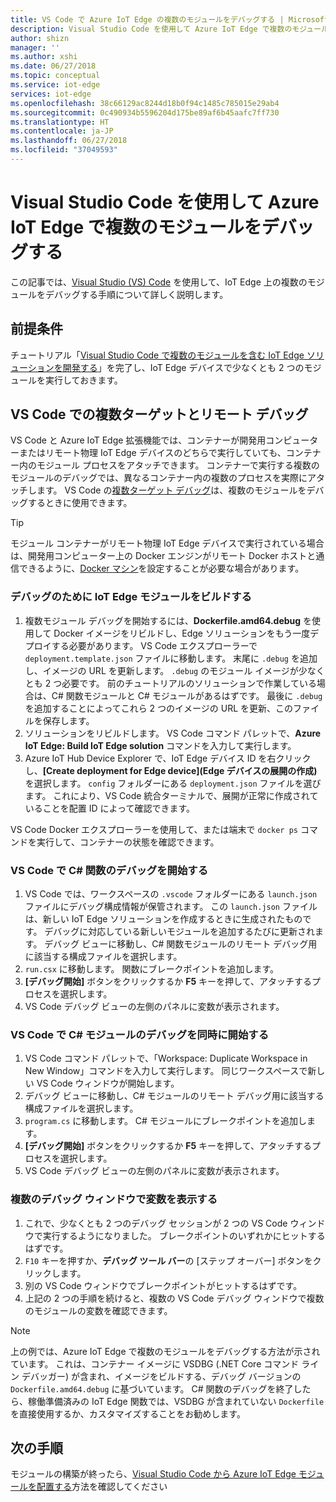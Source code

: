 ```yaml
---
title: VS Code で Azure IoT Edge の複数のモジュールをデバッグする | Microsoft Docs
description: Visual Studio Code を使用して Azure IoT Edge で複数のモジュールをデバッグする
author: shizn
manager: ''
ms.author: xshi
ms.date: 06/27/2018
ms.topic: conceptual
ms.service: iot-edge
services: iot-edge
ms.openlocfilehash: 38c66129ac8244d18b0f94c1485c785015e29ab4
ms.sourcegitcommit: 0c490934b5596204d175be89af6b45aafc7ff730
ms.translationtype: HT
ms.contentlocale: ja-JP
ms.lasthandoff: 06/27/2018
ms.locfileid: "37049593"
---
```

# <a name="use-visual-studio-code-to-debug-multiple-modules-with-azure-iot-edge"></a>Visual Studio Code を使用して Azure IoT Edge で複数のモジュールをデバッグする
この記事では、[Visual Studio (VS) Code](https://code.visualstudio.com/) を使用して、IoT Edge 上の複数のモジュールをデバッグする手順について詳しく説明します。

## <a name="prerequisites"></a>前提条件
チュートリアル「[Visual Studio Code で複数のモジュールを含む IoT Edge ソリューションを開発する](tutorial-multiple-modules-in-vscode.md)」を完了し、IoT Edge デバイスで少なくとも 2 つのモジュールを実行しておきます。

## <a name="multi-target-and-remote-debugging-in-vs-code"></a>VS Code での複数ターゲットとリモート デバッグ
VS Code と Azure IoT Edge 拡張機能では、コンテナーが開発用コンピューターまたはリモート物理 IoT Edge デバイスのどちらで実行していても、コンテナー内のモジュール プロセスをアタッチできます。 コンテナーで実行する複数のモジュールのデバッグでは、異なるコンテナー内の複数のプロセスを実際にアタッチします。 VS Code の[複数ターゲット デバッグ](https://code.visualstudio.com/docs/editor/debugging#_multitarget-debugging)は、複数のモジュールをデバッグするときに使用できます。

   > [!TIP]
   > モジュール コンテナーがリモート物理 IoT Edge デバイスで実行されている場合は、開発用コンピューター上の Docker エンジンがリモート Docker ホストと通信できるように、[Docker マシン](https://docs.docker.com/machine/overview/)を設定することが必要な場合があります。

### <a name="build-your-iot-edge-modules-for-debugging-purpose"></a>デバッグのために IoT Edge モジュールをビルドする
1. 複数モジュール デバッグを開始するには、**Dockerfile.amd64.debug** を使用して Docker イメージをリビルドし、Edge ソリューションをもう一度デプロイする必要があります。 VS Code エクスプローラーで `deployment.template.json` ファイルに移動します。 末尾に `.debug` を追加し、イメージの URL を更新します。 `.debug` のモジュール イメージが少なくとも 2 つ必要です。 前のチュートリアルのソリューションで作業している場合は、C# 関数モジュールと C# モジュールがあるはずです。 最後に `.debug` を追加することによってこれら 2 つのイメージの URL を更新、このファイルを保存します。 
2. ソリューションをリビルドします。 VS Code コマンド パレットで、**Azure IoT Edge: Build IoT Edge solution** コマンドを入力して実行します。
3. Azure IoT Hub Device Explorer で、IoT Edge デバイス ID を右クリックし、**[Create deployment for Edge device]\(Edge デバイスの展開の作成\)** を選択します。 `config` フォルダーにある `deployment.json` ファイルを選びます。 これにより、VS Code 統合ターミナルで、展開が正常に作成されていることを配置 ID によって確認できます。

VS Code Docker エクスプローラーを使用して、または端末で `docker ps` コマンドを実行して、コンテナーの状態を確認できます。

### <a name="start-debugging-c-function-in-vs-code"></a>VS Code で C# 関数のデバッグを開始する
1. VS Code では、ワークスペースの `.vscode` フォルダーにある `launch.json` ファイルにデバッグ構成情報が保管されます。 この `launch.json` ファイルは、新しい IoT Edge ソリューションを作成するときに生成されたものです。 デバッグに対応している新しいモジュールを追加するたびに更新されます。 デバッグ ビューに移動し、C# 関数モジュールのリモート デバッグ用に該当する構成ファイルを選択します。
2. `run.csx` に移動します。 関数にブレークポイントを追加します。
3. **[デバッグ開始]** ボタンをクリックするか **F5** キーを押して、アタッチするプロセスを選択します。
4. VS Code デバッグ ビューの左側のパネルに変数が表示されます。 

### <a name="start-debugging-c-module-at-the-same-time-in-vs-code"></a>VS Code で C# モジュールのデバッグを同時に開始する
1. VS Code コマンド パレットで、「Workspace: Duplicate Workspace in New Window」コマンドを入力して実行します。 同じワークスペースで新しい VS Code ウィンドウが開始します。
2. デバッグ ビューに移動し、C# モジュールのリモート デバッグ用に該当する構成ファイルを選択します。
3. `program.cs` に移動します。 C# モジュールにブレークポイントを追加します。
4. **[デバッグ開始]** ボタンをクリックするか **F5** キーを押して、アタッチするプロセスを選択します。
5. VS Code デバッグ ビューの左側のパネルに変数が表示されます。 

### <a name="see-variables-in-multiple-debugging-windows"></a>複数のデバッグ ウィンドウで変数を表示する
1. これで、少なくとも 2 つのデバッグ セッションが 2 つの VS Code ウィンドウで実行するようになりました。 ブレークポイントのいずれかにヒットするはずです。
2. `F10` キーを押すか、**デバッグ ツール バー**の [ステップ オーバー] ボタンをクリックします。
3. 別の VS Code ウィンドウでブレークポイントがヒットするはずです。 
4. 上記の 2 つの手順を続けると、複数の VS Code デバッグ ウィンドウで複数のモジュールの変数を確認できます。

> [!NOTE]
> 上の例では、Azure IoT Edge で複数のモジュールをデバッグする方法が示されています。 これは、コンテナー イメージに VSDBG (.NET Core コマンド ライン デバッガー) が含まれ、イメージをビルドする、デバッグ バージョンの `Dockerfile.amd64.debug` に基づいています。 C# 関数のデバッグを終了したら、稼働準備済みの IoT Edge 関数では、VSDBG が含まれていない `Dockerfile` を直接使用するか、カスタマイズすることをお勧めします。

## <a name="next-steps"></a>次の手順

モジュールの構築が終ったら、[Visual Studio Code から Azure IoT Edge モジュールを配置する](how-to-deploy-modules-vscode.md)方法を確認してください
